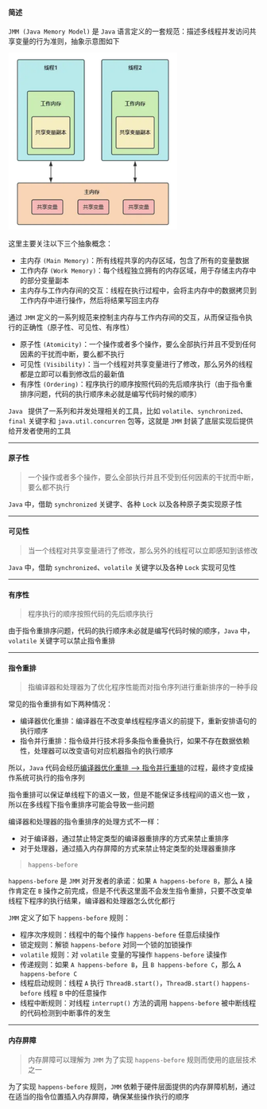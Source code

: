 #### 简述

`JMM (Java Memory Model)` 是 `Java` 语言定义的一套规范：描述多线程并发访问共享变量的行为准则，抽象示意图如下

<img src="https://raw.githubusercontent.com/WeYan1223/Pic/master/JMM/JMM_模型.webp" alt="JMM_模型.webp (425×443) (raw.githubusercontent.com)" style="zoom:80%;" /> 

这里主要关注以下三个抽象概念：

* 主内存 `(Main Memory)`：所有线程共享的内存区域，包含了所有的变量数据
* 工作内存 `(Work Memory)`：每个线程独立拥有的内存区域，用于存储主内存中的部分变量副本
* 主内存与工作内存间的交互：线程在执行过程中，会将主内存中的数据拷贝到工作内存中进行操作，然后将结果写回主内存

通过 `JMM` 定义的一系列规范来控制主内存与工作内存间的交互，从而保证指令执行的正确性（原子性、可见性、有序性）

* 原子性 `(Atomicity)`：一个操作或者多个操作，要么全部执行并且不受到任何因素的干扰而中断，要么都不执行
* 可见性 `(Visibility)`：当一个线程对共享变量进行了修改，那么另外的线程都是立即可以看到修改后的最新值
* 有序性 `(Ordering)`：程序执行的顺序按照代码的先后顺序执行（由于指令重排序问题，代码的执行顺序未必就是编写代码时候的顺序）

`Java ` 提供了一系列和并发处理相关的工具，比如 `volatile`、`synchronized`、`final` 关键字和 `java.util.concurren` 包等，这就是 `JMM` 封装了底层实现后提供给开发者使用的工具

***

#### 原子性

> 一个操作或者多个操作，要么全部执行并且不受到任何因素的干扰而中断，要么都不执行

`Java` 中，借助 `synchronized` 关键字、各种 `Lock` 以及各种原子类实现原子性

***

#### 可见性

> 当一个线程对共享变量进行了修改，那么另外的线程可以立即感知到该修改

`Java` 中，借助 `synchronized`、`volatile` 关键字以及各种 `Lock` 实现可见性

***

#### 有序性

> 程序执行的顺序按照代码的先后顺序执行

由于指令重排序问题，代码的执行顺序未必就是编写代码时候的顺序，`Java` 中，`volatile` 关键字可以禁止指令重排

***

#### 指令重排

> 指编译器和处理器为了优化程序性能而对指令序列进行重新排序的一种手段

常见的指令重排有如下两种情况：

- 编译器优化重排：编译器在不改变单线程程序语义的前提下，重新安排语句的执行顺序
- 指令并行重排：指令级并行技术将多条指令重叠执行，如果不存在数据依赖性，处理器可以改变语句对应机器指令的执行顺序

所以，`Java` 代码会经历<u>编译器优化重排 —> 指令并行重排</u>的过程，最终才变成操作系统可执行的指令序列

指令重排可以保证单线程下的语义一致，但是不能保证多线程间的语义也一致 ，所以在多线程下指令重排序可能会导致一些问题

编译器和处理器的指令重排序的处理方式不一样：

* 对于编译器，通过禁止特定类型的编译器重排序的方式来禁止重排序
* 对于处理器，通过插入内存屏障的方式来禁止特定类型的处理器重排序

> `happens-before`

`happens-before` 是 `JMM` 对开发者的承诺：如果 `A happens-before B`，那么 `A` 操作肯定在 `B` 操作之前完成，但是不代表这里面不会发生指令重排，只要不改变单线程下程序的执行结果，编译器和处理器怎么优化都行

`JMM` 定义了如下 `happens-before` 规则：

* 程序次序规则：线程中的每个操作 `happens-before` 任意后续操作
* 锁定规则：解锁  `happens-before` 对同一个锁的加锁操作
* `volatile` 规则：对 `volatile` 变量的写操作 `happens-before` 读操作
* 传递规则：如果 `A happens-before B`，且 `B happens-before C`，那么 `A happens-before C`
* 线程启动规则：线程 `A` 执行 `ThreadB.start()`，`ThreadB.start()` `happens-before` 线程 `B` 中的任意操作
* 线程中断规则：对线程 `interrupt()` 方法的调用 `happens-before` 被中断线程的代码检测到中断事件的发生

***

#### 内存屏障

> 内存屏障可以理解为 `JMM` 为了实现 `happens-before` 规则而使用的底层技术之一

为了实现 `happens-before` 规则，`JMM` 依赖于硬件层面提供的内存屏障机制，通过在适当的指令位置插入内存屏障，确保某些操作执行的顺序
